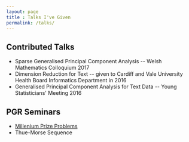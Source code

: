 ```yaml
---
layout: page
title : Talks I've Given
permalink: /talks/
---
```


## Contributed Talks
* Sparse Generalised Principal Component Analysis -- Welsh Mathematics Colloquium 2017
* Dimension Reduction for Text -- given to Cardiff and Vale University Health Board Informatics Department in 2016
* Generalised Principal Component Analysis for Text Data -- Young Statisticians' Meeting 2016

## PGR Seminars
* [Millenium Prize Problems](https://github.com/smllmn/millenniumprizestalk)
* Thue-Morse Sequence
